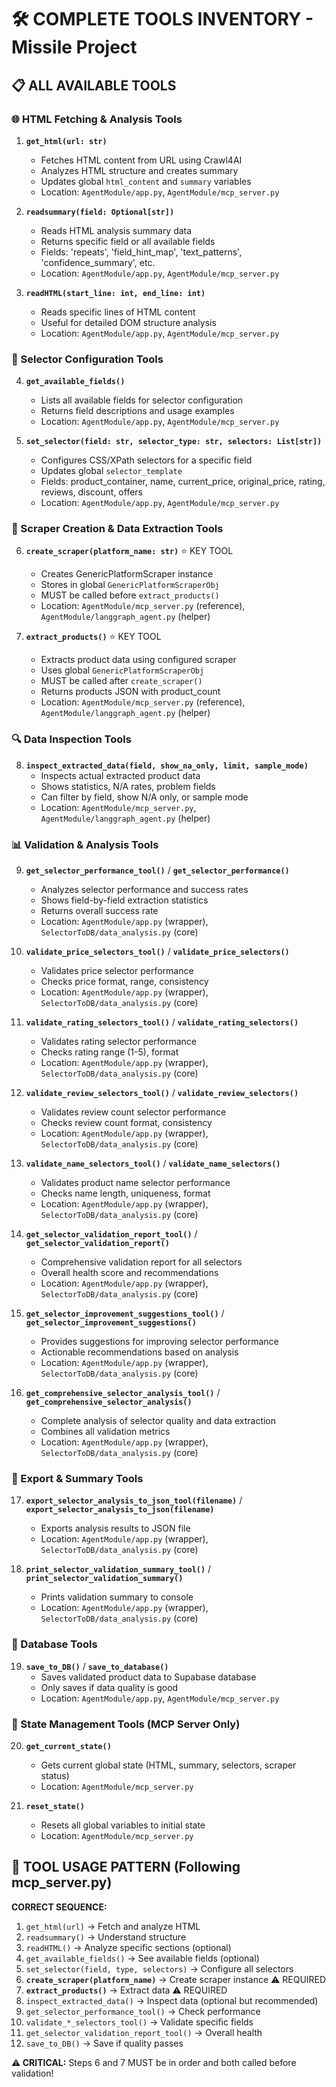 # 🛠️ COMPLETE TOOLS INVENTORY - Missile Project

## 📋 ALL AVAILABLE TOOLS

### 🌐 HTML Fetching & Analysis Tools
1. **`get_html(url: str)`**
   - Fetches HTML content from URL using Crawl4AI
   - Analyzes HTML structure and creates summary
   - Updates global `html_content` and `summary` variables
   - Location: `AgentModule/app.py`, `AgentModule/mcp_server.py`

2. **`readsummary(field: Optional[str])`**
   - Reads HTML analysis summary data
   - Returns specific field or all available fields
   - Fields: 'repeats', 'field_hint_map', 'text_patterns', 'confidence_summary', etc.
   - Location: `AgentModule/app.py`, `AgentModule/mcp_server.py`

3. **`readHTML(start_line: int, end_line: int)`**
   - Reads specific lines of HTML content
   - Useful for detailed DOM structure analysis
   - Location: `AgentModule/app.py`, `AgentModule/mcp_server.py`

### 🎯 Selector Configuration Tools
4. **`get_available_fields()`**
   - Lists all available fields for selector configuration
   - Returns field descriptions and usage examples
   - Location: `AgentModule/app.py`, `AgentModule/mcp_server.py`

5. **`set_selector(field: str, selector_type: str, selectors: List[str])`**
   - Configures CSS/XPath selectors for a specific field
   - Updates global `selector_template`
   - Fields: product_container, name, current_price, original_price, rating, reviews, discount, offers
   - Location: `AgentModule/app.py`, `AgentModule/mcp_server.py`

### 🔧 Scraper Creation & Data Extraction Tools
6. **`create_scraper(platform_name: str)`** ⭐ KEY TOOL
   - Creates GenericPlatformScraper instance
   - Stores in global `GenericPlatformScraperObj`
   - MUST be called before `extract_products()`
   - Location: `AgentModule/mcp_server.py` (reference), `AgentModule/langgraph_agent.py` (helper)

7. **`extract_products()`** ⭐ KEY TOOL
   - Extracts product data using configured scraper
   - Uses global `GenericPlatformScraperObj`
   - MUST be called after `create_scraper()`
   - Returns products JSON with product_count
   - Location: `AgentModule/mcp_server.py` (reference), `AgentModule/langgraph_agent.py` (helper)

### 🔍 Data Inspection Tools
8. **`inspect_extracted_data(field, show_na_only, limit, sample_mode)`**
   - Inspects actual extracted product data
   - Shows statistics, N/A rates, problem fields
   - Can filter by field, show N/A only, or sample mode
   - Location: `AgentModule/mcp_server.py`, `AgentModule/langgraph_agent.py` (helper)

### 📊 Validation & Analysis Tools
9. **`get_selector_performance_tool()`** / **`get_selector_performance()`**
   - Analyzes selector performance and success rates
   - Shows field-by-field extraction statistics
   - Returns overall success rate
   - Location: `AgentModule/app.py` (wrapper), `SelectorToDB/data_analysis.py` (core)

10. **`validate_price_selectors_tool()`** / **`validate_price_selectors()`**
    - Validates price selector performance
    - Checks price format, range, consistency
    - Location: `AgentModule/app.py` (wrapper), `SelectorToDB/data_analysis.py` (core)

11. **`validate_rating_selectors_tool()`** / **`validate_rating_selectors()`**
    - Validates rating selector performance
    - Checks rating range (1-5), format
    - Location: `AgentModule/app.py` (wrapper), `SelectorToDB/data_analysis.py` (core)

12. **`validate_review_selectors_tool()`** / **`validate_review_selectors()`**
    - Validates review count selector performance
    - Checks review count format, consistency
    - Location: `AgentModule/app.py` (wrapper), `SelectorToDB/data_analysis.py` (core)

13. **`validate_name_selectors_tool()`** / **`validate_name_selectors()`**
    - Validates product name selector performance
    - Checks name length, uniqueness, format
    - Location: `AgentModule/app.py` (wrapper), `SelectorToDB/data_analysis.py` (core)

14. **`get_selector_validation_report_tool()`** / **`get_selector_validation_report()`**
    - Comprehensive validation report for all selectors
    - Overall health score and recommendations
    - Location: `AgentModule/app.py` (wrapper), `SelectorToDB/data_analysis.py` (core)

15. **`get_selector_improvement_suggestions_tool()`** / **`get_selector_improvement_suggestions()`**
    - Provides suggestions for improving selector performance
    - Actionable recommendations based on analysis
    - Location: `AgentModule/app.py` (wrapper), `SelectorToDB/data_analysis.py` (core)

16. **`get_comprehensive_selector_analysis_tool()`** / **`get_comprehensive_selector_analysis()`**
    - Complete analysis of selector quality and data extraction
    - Combines all validation metrics
    - Location: `AgentModule/app.py` (wrapper), `SelectorToDB/data_analysis.py` (core)

### 💾 Export & Summary Tools
17. **`export_selector_analysis_to_json_tool(filename)`** / **`export_selector_analysis_to_json(filename)`**
    - Exports analysis results to JSON file
    - Location: `AgentModule/app.py` (wrapper), `SelectorToDB/data_analysis.py` (core)

18. **`print_selector_validation_summary_tool()`** / **`print_selector_validation_summary()`**
    - Prints validation summary to console
    - Location: `AgentModule/app.py` (wrapper), `SelectorToDB/data_analysis.py` (core)

### 💾 Database Tools
19. **`save_to_DB()`** / **`save_to_database()`**
    - Saves validated product data to Supabase database
    - Only saves if data quality is good
    - Location: `AgentModule/app.py`, `AgentModule/mcp_server.py`

### 🔄 State Management Tools (MCP Server Only)
20. **`get_current_state()`**
    - Gets current global state (HTML, summary, selectors, scraper status)
    - Location: `AgentModule/mcp_server.py`

21. **`reset_state()`**
    - Resets all global variables to initial state
    - Location: `AgentModule/mcp_server.py`

## 📝 TOOL USAGE PATTERN (Following mcp_server.py)

**CORRECT SEQUENCE:**
1. `get_html(url)` → Fetch and analyze HTML
2. `readsummary()` → Understand structure
3. `readHTML()` → Analyze specific sections (optional)
4. `get_available_fields()` → See available fields (optional)
5. `set_selector(field, type, selectors)` → Configure all selectors
6. **`create_scraper(platform_name)`** → Create scraper instance ⚠️ REQUIRED
7. **`extract_products()`** → Extract data ⚠️ REQUIRED
8. `inspect_extracted_data()` → Inspect data (optional but recommended)
9. `get_selector_performance_tool()` → Check performance
10. `validate_*_selectors_tool()` → Validate specific fields
11. `get_selector_validation_report_tool()` → Overall health
12. `save_to_DB()` → Save if quality passes

**⚠️ CRITICAL:** Steps 6 and 7 MUST be in order and both called before validation!


